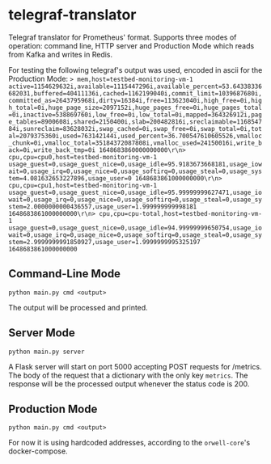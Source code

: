 # telegraf-translator

Telegraf translator for Prometheus' format.
Supports three modes of operation: command line, HTTP server and Production Mode which reads from Kafka and writes in Redis.

For testing the following telegraf's output was used, encoded in ascii for the Production Mode:
```> mem,host=testbed-monitoring-vm-1 active=1154629632i,available=1115447296i,available_percent=53.64338336682031,buffered=40411136i,cached=1162199040i,commit_limit=1039687680i,committed_as=2643795968i,dirty=16384i,free=113623040i,high_free=0i,high_total=0i,huge_page_size=2097152i,huge_pages_free=0i,huge_pages_total=0i,inactive=538869760i,low_free=0i,low_total=0i,mapped=364326912i,page_tables=8900608i,shared=2150400i,slab=200482816i,sreclaimable=116854784i,sunreclaim=83628032i,swap_cached=0i,swap_free=0i,swap_total=0i,total=2079375360i,used=763142144i,used_percent=36.700547610605526,vmalloc_chunk=0i,vmalloc_total=35184372087808i,vmalloc_used=24150016i,write_back=0i,write_back_tmp=0i 1648683860000000000\r\n> cpu,cpu=cpu0,host=testbed-monitoring-vm-1 usage_guest=0,usage_guest_nice=0,usage_idle=95.9183673668181,usage_iowait=0,usage_irq=0,usage_nice=0,usage_softirq=0,usage_steal=0,usage_system=4.081632653227896,usage_user=0 1648683861000000000\r\n> cpu,cpu=cpu1,host=testbed-monitoring-vm-1 usage_guest=0,usage_guest_nice=0,usage_idle=95.99999999627471,usage_iowait=0,usage_irq=0,usage_nice=0,usage_softirq=0,usage_steal=0,usage_system=2.0000000000436557,usage_user=1.999999999998181 1648683861000000000\r\n> cpu,cpu=cpu-total,host=testbed-monitoring-vm-1 usage_guest=0,usage_guest_nice=0,usage_idle=94.99999999650754,usage_iowait=0,usage_irq=0,usage_nice=0,usage_softirq=0,usage_steal=0,usage_system=2.9999999991850927,usage_user=1.9999999995325197 1648683861000000000```


## Command-Line Mode
```python main.py cmd <output>```

The output will be processed and printed.


## Server Mode
```python main.py server```

A Flask server will start on port 5000 accepting POST requests for /metrics. 
The body of the request that a dictionary with the only key ```metrics```.
The response will be the processed output whenever the status code is 200.


## Production Mode
```python main.py cmd <output>```

For now it is using hardcoded addresses, according to the ```orwell-core```'s docker-compose.